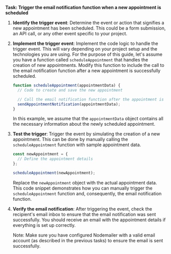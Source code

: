 
**Task: Trigger the email notification function when a new appointment is scheduled**

1. **Identify the trigger event**: Determine the event or action that signifies a new appointment has been scheduled. This could be a form submission, an API call, or any other event specific to your project.

2. **Implement the trigger event**: Implement the code logic to handle the trigger event. This will vary depending on your project setup and the technologies you are using. For the purpose of this guide, let's assume you have a function called `scheduleAppointment` that handles the creation of new appointments. Modify this function to include the call to the email notification function after a new appointment is successfully scheduled.

   ```javascript
   function scheduleAppointment(appointmentData) {
     // Code to create and save the new appointment

     // Call the email notification function after the appointment is scheduled
     sendAppointmentNotification(appointmentData);
   }
   ```

   In this example, we assume that the `appointmentData` object contains all the necessary information about the newly scheduled appointment.

3. **Test the trigger**: Trigger the event by simulating the creation of a new appointment. This can be done by manually calling the `scheduleAppointment` function with sample appointment data.

   ```javascript
   const newAppointment = {
     // Define the appointment details
   };

   scheduleAppointment(newAppointment);
   ```

   Replace the `newAppointment` object with the actual appointment data. This code snippet demonstrates how you can manually trigger the `scheduleAppointment` function and, consequently, the email notification function.

4. **Verify the email notification**: After triggering the event, check the recipient's email inbox to ensure that the email notification was sent successfully. You should receive an email with the appointment details if everything is set up correctly.

   Note: Make sure you have configured Nodemailer with a valid email account (as described in the previous tasks) to ensure the email is sent successfully.
